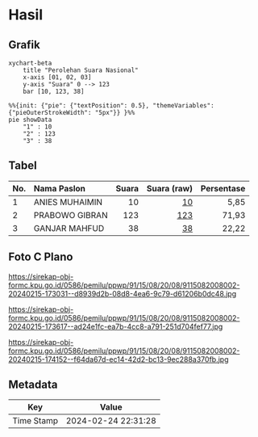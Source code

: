 # Hasil

## Grafik

```mermaid
xychart-beta
    title "Perolehan Suara Nasional"
    x-axis [01, 02, 03]
    y-axis "Suara" 0 --> 123
    bar [10, 123, 38]
```

```mermaid
%%{init: {"pie": {"textPosition": 0.5}, "themeVariables": {"pieOuterStrokeWidth": "5px"}} }%%
pie showData
    "1" : 10
    "2" : 123
    "3" : 38
```

## Tabel

| No. | Nama Paslon    | Suara | Suara (raw) | Persentase |
|:--- |:-------------- | -----:| -----------:| ----------:|
| 1   | ANIES MUHAIMIN | 10    | [10][p-1]   | 5,85       |
| 2   | PRABOWO GIBRAN | 123   | [123][p-2]  | 71,93      |
| 3   | GANJAR MAHFUD  | 38    | [38][p-3]   | 22,22      |


[p-1]: https://github.com/gigit-pemilu/pemilu-2024/blob/main/pilpres/hitung-suara/sub/91-papua/sub/15-waropen/sub/08-urei-faisei/sub/2008-usaiwa/sub/002-tps/sub/paslon-1.txt
[p-2]: https://github.com/gigit-pemilu/pemilu-2024/blob/main/pilpres/hitung-suara/sub/91-papua/sub/15-waropen/sub/08-urei-faisei/sub/2008-usaiwa/sub/002-tps/sub/paslon-2.txt
[p-3]: https://github.com/gigit-pemilu/pemilu-2024/blob/main/pilpres/hitung-suara/sub/91-papua/sub/15-waropen/sub/08-urei-faisei/sub/2008-usaiwa/sub/002-tps/sub/paslon-3.txt

## Foto C Plano

https://sirekap-obj-formc.kpu.go.id/0586/pemilu/ppwp/91/15/08/20/08/9115082008002-20240215-173031--d8939d2b-08d8-4ea6-9c79-d61206b0dc48.jpg

https://sirekap-obj-formc.kpu.go.id/0586/pemilu/ppwp/91/15/08/20/08/9115082008002-20240215-173617--ad24e1fc-ea7b-4cc8-a791-251d704fef77.jpg

https://sirekap-obj-formc.kpu.go.id/0586/pemilu/ppwp/91/15/08/20/08/9115082008002-20240215-174152--f64da67d-ec14-42d2-bc13-9ec288a370fb.jpg


## Metadata

| Key        | Value               |
| ---------- | ------------------- |
| Time Stamp | 2024-02-24 22:31:28 |



